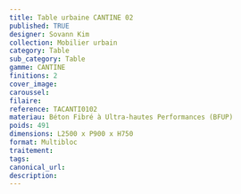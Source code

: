 ```yaml
---
title: Table urbaine CANTINE 02
published: TRUE
designer: Sovann Kim
collection: Mobilier urbain
category: Table
sub_category: Table
gamme: CANTINE
finitions: 2
cover_image: 
caroussel: 
filaire: 
reference: TACANTI0102
materiau: Béton Fibré à Ultra-hautes Performances (BFUP)
poids: 491
dimensions: L2500 x P900 x H750
format: Multibloc
traitement: 
tags: 
canonical_url: 
description: 
---
```

